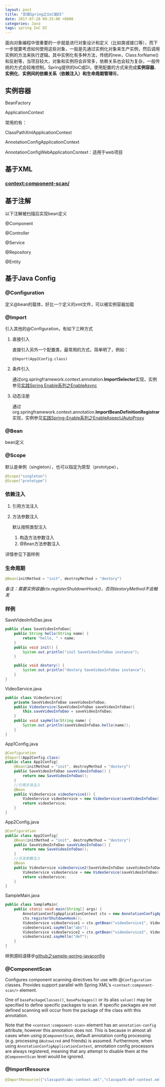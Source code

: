 ```yaml
---
layout: post
title: "实践Spring之IoC或DI"
date: 2017-07-28 09:25:00 +0800
categories: Java
tags: spring IoC DI
---
```


面向对象编程中很重要的一步就是进行对象设计和定义（比如类或接口等），而下一步就要考虑如何使用这些对象，一般是先通过实例化对象来生产实例，然后调用实例的方法来执行逻辑。其中实例化有多种方法，传统的new，Class.forName()和反射等，当项目较大，对象和实例将会非常多，依赖关系也会较为复杂，一般传统的方式会较难控制。Spring提供的IoC或DI，使用配置的方式来完成**实例容器**、**实例化**、**实例间的依赖关系（依赖注入）**和**生命周期管理**等。

## 实例容器

BeanFactory

ApplicationContext

常用的有：

ClassPathXmlApplicationContext

AnnotationConfigApplicationContext

AnnotationConfigWebApplicationContext：适用于web项目

## 基于XML

### <import/>

### <context:component-scan/>

## 基于注解

以下注解被扫描后实现bean定义

@Component

@Controller

@Service

@Repository

@Entity

## 基于Java Config

### @Configuration

定义@bean的载体，好比一个定义<bean>的xml文件，可以被实例容器加载

### @Import

引入其他的@Configuration，有如下三种方式

1. 直接引入

   直接引入另外一个配置类，最常用的方式，简单明了，例如：

   `@Import(App2Config.class)`

2. 条件引入

   通过org.springframework.context.annotation.**ImportSelector**实现，实例参见[实践Spring Enable系列之EnableAsync](/2017/08/05/实践Spring-Enable系列之EnableAsync.html)

3. 动态注册

   通过org.springframework.context.annotation.**ImportBeanDefinitionRegistrar**实现，实例参见[实践Spring-Enable系列之EnableAspectJAutoProxy](/2017/08/05/实践Spring-Enable系列之EnableAspectJAutoProxy.html)

### @Bean

bean定义

### @Scope

默认是单例（singleton），也可以指定为原型（prototype），

```java
@Scope("singleton")
@Scope("prototype")
```

### 依赖注入

1. 引用方法注入

2. 方法参数注入

   默认按照类型注入

   1. 构造方法参数注入
   2. @Bean方法参数注入

详情参见下面样例

### 生命周期

```java
@Bean(initMethod = "init", destroyMethod = "destory")
```

*备注：需要实例容器ctx.registerShutdownHook()，否则destoryMethod不会触发*

### 样例

SaveVideoInfoDao.java

```java
public class SaveVideoInfoDao{
  	public String hello(String name) {
		return "hello, " + name;
	}
	public void init() {
		System.out.println("init SaveVideoInfoDao instance");
	}

	public void destory() {
		System.out.println("destory SaveVideoInfoDao instance");
	}
}
```

VideoService.java

```java
public class VideoService{
  	private SaveVideoInfoDao saveVideoInfoDao;
	public VideoService(SaveVideoInfoDao saveVideoInfoDao){
    	this.saveVideoInfoDao = saveVideoInfoDao;
	}
  	public void sayHello(String name) {
		System.out.println(saveVideoInfoDao.hello(name));
	}
}
```

App1Config.java

```java
@Configuration
@Import(App2Config.class)
public class App1Config{
	@Bean(initMethod = "init", destroyMethod = "destory")
    public SaveVideoInfoDao saveVideoInfoDao() {
        return new SaveVideoInfoDao();
    }
    //引用方法注入
    @Bean
    public VideoService videoService1() {
        VideoService videoService = new VideoService(saveVideoInfoDao());
        return videoService;
    }
}
```

App2Config.java

```java
@Configuration
public class App2Config{
	@Bean(initMethod = "init", destroyMethod = "destory")
    public SaveVideoInfoDao saveVideoInfoDao() {
        return new SaveVideoInfoDao();
    }
    //方法参数注入
    @Bean
    public VideoService videoService2(SaveVideoInfoDao saveVideoInfoDao) {
        VideoService videoService = new VideoService(saveVideoInfoDao);
        return videoService;
    }
}
```
SampleMain.java
```java
public class SampleMain{
    public static void main(String[] args) {
        AnnotationConfigApplicationContext ctx = new AnnotationConfigApplicationContext(App1Config.class);
        ctx.registerShutdownHook();
        VideoService videoService1 = ctx.getBean("videoService1", VideoService.class);
        videoService1.sayHello("abc");
        VideoService videoService2 = ctx.getBean("videoService2", VideoService.class);
        videoService2.sayHello("def");
    }
}
```

样例源码请移步[github之sample-spring-javaconfig](https://github.com/AngiWANG/sample-spring-javaconfig)

### @ComponentScan

Configures component scanning directives for use with @`Configuration` classes. Provides support parallel with Spring XML's `<context:component-scan/>` element.

One of `basePackageClasses()`, `basePackages()` or its alias `value()` may be specified to define specific packages to scan. If specific packages are not defined scanning will occur from the package of the class with this annotation.

Note that the `<context:component-scan>` element has an `annotation-config` attribute, however this annotation does not. This is because in almost all cases when using `@ComponentScan`, default annotation config processing (e.g. processing `@Autowired` and friends) is assumed. Furthermore, when using `AnnotationConfigApplicationContext`, annotation config processors are always registered, meaning that any attempt to disable them at the `@ComponentScan` level would be ignored.

### @ImportResource

```java
@ImportResource({"classpath:abc-context.xml","classpath:def-context.xml"})
```

